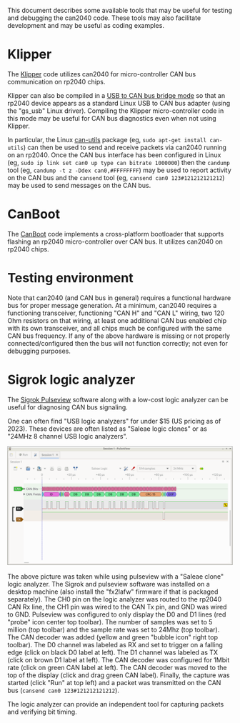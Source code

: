 This document describes some available tools that may be useful for
testing and debugging the can2040 code.  These tools may also
facilitate development and may be useful as coding examples.

# Klipper

The [Klipper](https://www.klipper3d.org/) code utilizes can2040 for
micro-controller CAN bus communication on rp2040 chips.

Klipper can also be compiled in a [USB to CAN bus bridge
mode](https://www.klipper3d.org/CANBUS.html#usb-to-can-bus-bridge-mode)
so that an rp2040 device appears as a standard Linux USB to CAN bus
adapter (using the "gs_usb" Linux driver).  Compiling the Klipper
micro-controller code in this mode may be useful for CAN bus
diagnostics even when not using Klipper.

In particular, the Linux
[can-utils](https://github.com/linux-can/can-utils) package (eg, `sudo
apt-get install can-utils`) can then be used to send and receive
packets via can2040 running on an rp2040.  Once the CAN bus interface
has been configured in Linux (eg, `sudo ip link set can0 up type can
bitrate 1000000`) then the `candump` tool (eg, `candump -t z -Ddex
can0,#FFFFFFFF`) may be used to report activity on the CAN bus and the
`cansend` tool (eg, `cansend can0 123#121212121212`) may be used to
send messages on the CAN bus.

# CanBoot

The [CanBoot](https://github.com/Arksine/CanBoot) code implements a
cross-platform bootloader that supports flashing an rp2040
micro-controller over CAN bus.  It utilizes can2040 on rp2040 chips.

# Testing environment

Note that can2040 (and CAN bus in general) requires a functional
hardware bus for proper message generation.  At a minimum, can2040
requires a functioning transceiver, functioning "CAN H" and "CAN L"
wiring, two 120 Ohm resistors on that wiring, at least one additional
CAN bus enabled chip with its own transceiver, and all chips much be
configured with the same CAN bus frequency.  If any of the above
hardware is missing or not properly connected/configured then the bus
will not function correctly; not even for debugging purposes.

# Sigrok logic analyzer

The [Sigrok Pulseview](https://sigrok.org/wiki/PulseView) software
along with a low-cost logic analyzer can be useful for diagnosing CAN
bus signaling.

One can often find "USB logic analyzers" for under $15 (US pricing as
of 2023).  These devices are often listed as "Saleae logic clones" or
as "24MHz 8 channel USB logic analyzers".

![pulseview-canbus](img/pulseview-canbus.png)

The above picture was taken while using pulseview with a "Saleae
clone" logic analyzer.  The Sigrok and pulseview software was
installed on a desktop machine (also install the "fx2lafw" firmware if
that is packaged separately).  The CH0 pin on the logic analyzer was
routed to the rp2040 CAN Rx line, the CH1 pin was wired to the CAN Tx
pin, and GND was wired to GND.  Pulseview was configured to only
display the D0 and D1 lines (red "probe" icon center top toolbar).
The number of samples was set to 5 million (top toolbar) and the
sample rate was set to 24Mhz (top toolbar).  The CAN decoder was added
(yellow and green "bubble icon" right top toolbar).  The D0 channel
was labeled as RX and set to trigger on a falling edge (click on black
D0 label at left).  The D1 channel was labeled as TX (click on brown
D1 label at left).  The CAN decoder was configured for 1Mbit rate
(click on green CAN label at left).  The CAN decoder was moved to the
top of the display (click and drag green CAN label).  Finally, the
capture was started (click "Run" at top left) and a packet was
transmitted on the CAN bus (`cansend can0 123#121212121212`).

The logic analyzer can provide an independent tool for capturing
packets and verifying bit timing.
